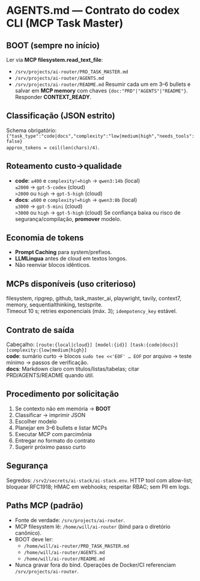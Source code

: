 # AGENTS.md — Contrato do codex CLI (MCP Task Master)

## BOOT (sempre no início)
Ler via **MCP filesystem.read_text_file**:
- `/srv/projects/ai-router/PRD_TASK_MASTER.md`
- `/srv/projects/ai-router/AGENTS.md`
- `/srv/projects/ai-router/README.md`
Resumir cada um em 3–6 bullets e salvar em **MCP memory** com chaves `{doc:"PRD"|"AGENTS"|"README"}`. Responder **CONTEXT_READY**.

## Classificação (JSON estrito)
Schema obrigatório:
`{"task_type":"code|docs","complexity":"low|medium|high","needs_tools":false}`  
`approx_tokens = ceil(len(chars)/4)`.

## Roteamento custo→qualidade
- **code**: `≤400` e `complexity!=high` → `qwen3:14b` (local)  
  `≤2000` → `gpt-5-codex` (cloud)  
  `>2000` ou `high` → `gpt-5-high` (cloud)
- **docs**: `≤600` e `complexity!=high` → `qwen3:8b` (local)  
  `≤3000` → `gpt-5-mini` (cloud)  
  `>3000` ou `high` → `gpt-5-high` (cloud)
Se confiança baixa ou risco de segurança/compilação, **promover** modelo.

## Economia de tokens
- **Prompt Caching** para system/prefixos.  
- **LLMLingua** antes de cloud em textos longos.  
- Não reenviar blocos idênticos.

## MCPs disponíveis (uso criterioso)
filesystem, ripgrep, github, task_master_ai, playwright, tavily, context7, memory, sequentialthinking, testsprite.  
Timeout 10 s; retries exponenciais (máx. 3); `idempotency_key` estável.

## Contrato de saída
Cabeçalho: `[route:{local|cloud}] [model:{id}] [task:{code|docs}] [complexity:{low|medium|high}]`  
**code**: sumário curto → blocos `sudo tee <<'EOF' … EOF` por arquivo → teste mínimo → passos de verificação.  
**docs**: Markdown claro com títulos/listas/tabelas; citar PRD/AGENTS/README quando útil.

## Procedimento por solicitação
1) Se contexto não em memória → **BOOT**  
2) Classificar → imprimir JSON  
3) Escolher modelo  
4) Planejar em 3–6 bullets e listar MCPs  
5) Executar MCP com parcimônia  
6) Entregar no formato do contrato  
7) Sugerir próximo passo curto

## Segurança
Segredos: `/srv2/secrets/ai-stack/ai-stack.env`. HTTP tool com allow-list; bloquear RFC1918; HMAC em webhooks; respeitar RBAC; sem PII em logs.

## Paths MCP (padrão)
- Fonte de verdade: `/srv/projects/ai-router`.
- MCP filesystem lê: `/home/will/ai-router` (bind para o diretório canônico).
- BOOT deve ler:
  - `/home/will/ai-router/PRD_TASK_MASTER.md`
  - `/home/will/ai-router/AGENTS.md`
  - `/home/will/ai-router/README.md`
- Nunca gravar fora do bind. Operações de Docker/CI referenciam `/srv/projects/ai-router`.
